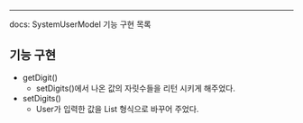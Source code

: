---
docs: SystemUserModel 기능 구현 목록
## 기능 구현

- getDigit()
    - setDigits()에서 나온 값의 자릿수들을 리턴 시키게 해주었다.
- setDigits()
    - User가 입력한 값을 List<Integer> 형식으로 바꾸어 주었다.